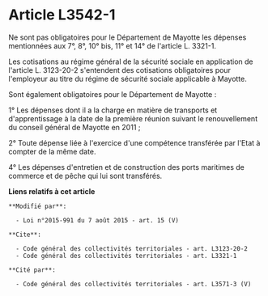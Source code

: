 # Article L3542-1

Ne sont pas obligatoires pour le Département de Mayotte les dépenses mentionnées aux 7°, 8°, 10° bis, 11° et 14° de l'article
L. 3321-1. 

Les cotisations au régime général de la sécurité sociale en application de l'article L. 3123-20-2 s'entendent des cotisations
obligatoires pour l'employeur au titre du régime de sécurité sociale applicable à Mayotte. 

Sont également obligatoires pour le Département de Mayotte : 

1° Les dépenses dont il a la charge en matière de transports et d'apprentissage à la date de la première réunion suivant le
renouvellement du conseil général de Mayotte en 2011 ; 

2° Toute dépense liée à l'exercice d'une compétence transférée par l'Etat à compter de la même date.

4° Les dépenses d'entretien et de construction des ports maritimes de commerce et de pêche qui lui sont transférés.

**Liens relatifs à cet article**

	**Modifié par**:

	  - Loi n°2015-991 du 7 août 2015 - art. 15 (V)

	**Cite**:

	  - Code général des collectivités territoriales - art. L3123-20-2
	  - Code général des collectivités territoriales - art. L3321-1

	**Cité par**:

	  - Code général des collectivités territoriales - art. L3571-3 (V)

